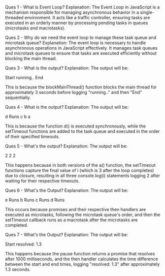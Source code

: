 Ques 1 - What is Event Loop?
Explanation: The Event Loop in JavaScript is a mechanism responsible for managing asynchronous behavior in a single-threaded environment. It acts like a traffic controller, ensuring tasks are executed in an orderly manner by processing pending tasks in queues (microtasks and macrotasks).

Ques 2 - Why do we need the event loop to manage these task queue and microtask queue?
Explanation: The event loop is necessary to handle asynchronous operations in JavaScript effectively. It manages task queues and microtask queues to ensure that tasks are executed efficiently without blocking the main thread.

Ques 3 - What is the output?
Explanation: The output will be:

Start
running..
End

This is because the blockMainThread() function blocks the main thread for approximately 3 seconds before logging "running.." and then "End" sequentially.

Ques 4 - What is the output?
Explanation: The output will be:

d Runs
c
b
a

This is because the function d() is executed synchronously, while the setTimeout functions are added to the task queue and executed in the order of their specified timeouts.

Ques 5 - What's the output?
Explanation: The output will be:

2
2
2

This happens because in both versions of the a() function, the setTimeout functions capture the final value of i (which is 3 after the loop completes) due to closure, resulting in all three console.log(i) statements logging 2 after waiting for their respective timeouts.

Ques 6 - What's the Output?
Explanation: The output will be:

e Runs
b Runs
c Runs
d Runs

This occurs because promises and their respective then handlers are executed as microtasks, following the microtask queue's order, and then the setTimeout callback runs as a macrotask after the microtasks are completed.

Ques 7 - What's the Output?
Explanation: The output will be:

Start
resolved: 1.3

This happens because the pause function returns a promise that resolves after 1000 milliseconds, and the then handler calculates the time difference between the start and end times, logging "resolved: 1.3" after approximately 1.3 seconds.
